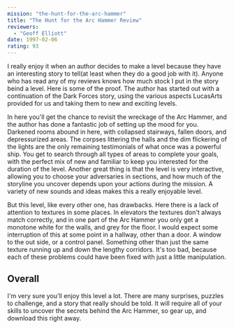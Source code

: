 ```yaml
---
mission: "the-hunt-for-the-arc-hammer"
title: "The Hunt for the Arc Hammer Review"
reviewers: 
  - "Geoff Elliott"
date: 1997-02-06
rating: 93
---
```


I really enjoy it when an author decides to make a level because they have an interesting story to tell(at least when they do a good job with it). Anyone who has read any of my reviews knows how much stock I put in the story beind a level. Here is some of the proof. The author has started out with a continuation of the Dark Forces story, using the various aspects LucasArts provided for us and taking them to new and exciting levels.

In here you'll get the chance to revisit the wreckage of the Arc Hammer, and the author has done a fantastic job of setting up the mood for you. Darkened rooms abound in here, with collapsed stairways, fallen doors, and depressurized areas. The corpses littering the halls and the dim flickering of the lights are the only remaining testimonials of what once was a powerful ship. You get to search through all types of areas to complete your goals, with the perfect mix of new and familiar to keep you interested for the duration of the level. Another great thing is that the level is very interactive, allowing you to choose your adversaries in sections, and how much of the storyline you uncover depends upon your actions during the mission. A variety of new sounds and ideas makes this a really enjoyable level.

But this level, like every other one, has drawbacks. Here there is a lack of attention to textures in some places. In elevators the textures don't always match correctly, and in one part of the Arc Hammer you only get a monotone white for the walls, and grey for the floor. I would expect some interruption of this at some point in a hallway, other than a door. A window to the out side, or a control panel. Something other than just the same texture running up and down the lengthy corridors. It's too bad, because each of these problems could have been fixed with just a little manipulation.

## Overall

I'm very sure you'll enjoy this level a lot. There are many surprises, puzzles to challenge, and a story that really should be told. It will require all of your skills to uncover the secrets behind the Arc Hammer, so gear up, and download this right away.